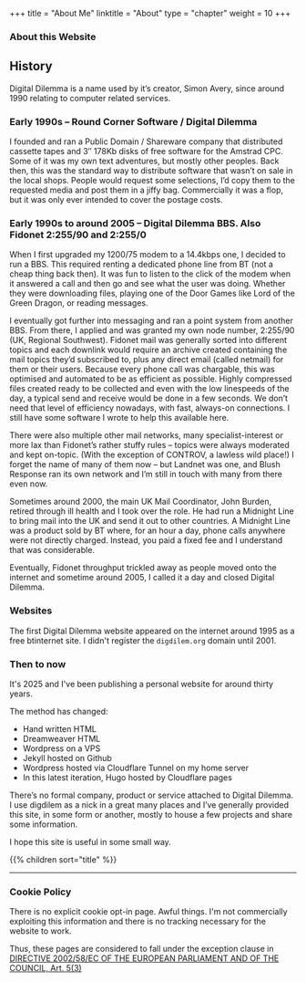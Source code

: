 +++
title = "About Me"
linktitle = "About"
type = "chapter"
weight = 10
+++


### About this Website

## History

Digital Dilemma is a name used by it’s creator, Simon Avery, since around 1990 relating to computer related services. 

### Early 1990s – Round Corner Software / Digital Dilemma

I founded and ran a Public Domain / Shareware company that distributed cassette tapes and 3″ 178Kb disks of free software for the Amstrad CPC. Some of it was my own text adventures, but mostly other peoples. Back then, this was the standard way to distribute software that wasn’t on sale in the local shops. People would request some selections, I’d copy them to the requested media and post them in a jiffy bag. Commercially it was a flop, but it was only ever intended to cover the postage costs.

### Early 1990s to around 2005 – Digital Dilemma BBS. Also Fidonet 2:255/90 and 2:255/0

When I first upgraded my 1200/75 modem to a 14.4kbps one, I decided to run a BBS. This required renting a dedicated phone line from BT (not a cheap thing back then). It was fun to listen to the click of the modem when it answered a call and then go and see what the user was doing. Whether they were downloading files, playing one of the Door Games like Lord of the Green Dragon, or reading messages.

I eventually got further into messaging and ran a point system from another BBS. From there, I applied and was granted my own node number, 2:255/90 (UK, Regional Southwest). Fidonet mail was generally sorted into different topics and each downlink would require an archive created containing the mail topics they’d subscribed to, plus any direct email (called netmail) for them or their users. Because every phone call was chargable, this was optimised and automated to be as efficient as possible. Highly compressed files created ready to be collected and even with the low linespeeds of the day, a typical send and receive would be done in a few seconds. We don’t need that level of efficiency nowadays, with fast, always-on connections. I still have some software I wrote to help this available here.

There were also multiple other mail networks, many specialist-interest or more lax than Fidonet’s rather stuffy rules – topics were always moderated and kept on-topic. (With the exception of CONTROV, a lawless wild place!) I forget the name of many of them now – but Landnet was one, and Blush Response ran its own network and I’m still in touch with many from there even now.

Sometimes around 2000, the main UK Mail Coordinator, John Burden, retired through ill health and I took over the role. He had run a Midnight Line to bring mail into the UK and send it out to other countries. A Midnight Line was a product sold by BT where, for an hour a day, phone calls anywhere were not directly charged. Instead, you paid a fixed fee and I understand that was considerable.

Eventually, Fidonet throughput trickled away as people moved onto the internet and sometime around 2005, I called it a day and closed Digital Dilemma.

### Websites

The first Digital Dilemma website appeared on the internet around 1995 as a free btinternet site. I didn't register the `digdilem.org` domain until 2001.

### Then to now

It's 2025 and I've been publishing a personal website for around thirty years. 

The method has changed:

* Hand written HTML
* Dreamweaver HTML
* Wordpress on a VPS
* Jekyll hosted on Github
* Wordpress hosted via Cloudflare Tunnel on my home server
* In this latest iteration, Hugo hosted by Cloudflare pages


There’s no formal company, product or service attached to Digital Dilemma. I use digdilem as a nick in a great many places and I’ve generally provided this site, in some form or another, mostly to house a few projects and share some information. 

I hope this site is useful in some small way. 

{{% children sort="title" %}}

--------------

### Cookie Policy

There is no explicit cookie opt-in page. Awful things. I'm not commercially exploiting this information and there is no tracking necessary for the website to work. 

Thus, these pages are considered to fall under the exception clause in [DIRECTIVE 2002/58/EC OF THE EUROPEAN PARLIAMENT AND OF THE COUNCIL, Art. 5(3)](https://eur-lex.europa.eu/legal-content/EN/TXT/HTML/?uri=CELEX:02002L0058-20091219#id-8b90d9c9-eb09-44f5-a58d-51d9cb3a50cd)
